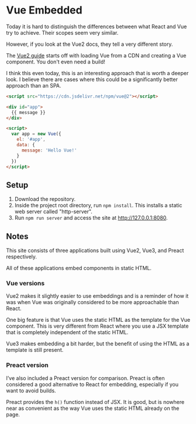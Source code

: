 # Vue Embedded

Today it is hard to distinguish the differences between what React and Vue try to achieve.
Their scopes seem very similar.

However, if you look at the Vue2 docs, they tell a very different story.

The [Vue2 guide](https://v2.vuejs.org/v2/guide/#Getting-Started) starts off with loading Vue from a CDN and creating a Vue component.
You don't even need a build!

I think this even today, this is an interesting approach that is worth a deeper look.
I believe there are cases where this could be a significantly better approach than an SPA. 

```html
<script src="https://cdn.jsdelivr.net/npm/vue@2"></script>

<div id="app">
  {{ message }}
</div>

<script>
  var app = new Vue({
    el: '#app',
    data: {
      message: 'Hello Vue!'
    }
  })
</script>
```

## Setup

1. Download the repository.
2. Inside the project root directory, run `npm install`. This installs a static web server called "http-server".
3. Run `npm run server` and access the site at http://127.0.0.1:8080.

## Notes

This site consists of three applications built using Vue2, Vue3, and Preact respectively.

All of these applications embed components in static HTML.

### Vue versions

Vue2 makes it slightly easier to use embeddings
and is a reminder of how it was when Vue was originally considered to be more approachable than React.

One big feature is that Vue uses the static HTML as the template for the Vue component.
This is very different from React where you use a JSX template that is completely independent of the static HTML.

Vue3 makes embedding a bit harder, but the benefit of using the HTML as a template is still present.

### Preact version

I’ve also included a Preact version for comparison.
Preact is often considered a good alternative to React for embedding, especially if you want to avoid builds.

Preact provides the `h()` function instead of JSX.
It is good, but is nowhere near as convenient as the way Vue uses the static HTML already on the page.
